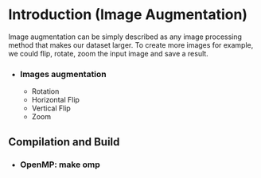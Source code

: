 # Introduction (Image Augmentation)
Image augmentation can be simply described as any image processing method that makes our dataset larger. To create more images for example, we could flip, rotate, zoom the input image and save a result.

* ### Images augmentation
	* Rotation
	* Horizontal Flip
	* Vertical Flip
	* Zoom

## Compilation and Build

* ### OpenMP: make omp


